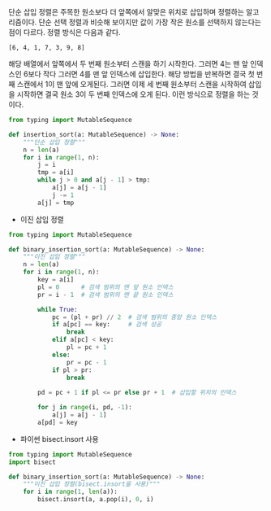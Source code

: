 단순 삽입 정렬은 주목한 원소보다 더 앞쪽에서 알맞은 위치로 삽입하며 정렬하는 알고리즘이다. 단순 선택 정렬과 비슷해 보이지만 값이 가장 작은 원소를 선택하지 않는다는 점이 다르다. 정렬 방식은 다음과 같다.

`[6, 4, 1, 7, 3, 9, 8]`

해당 배열에서 앞쪽에서 두 번째 원소부터 스캔을 하기 시작한다. 그러면 4는 맨 앞 인덱스인 6보다 작다 그러면 4를 맨 앞 인덱스에 삽입한다. 해당 방법을 반복하면 결국 첫 번째 스캔에서 1이 맨 앞에 오게된다. 그러면 이제 세 번째 원소부터 스캔을 시작하여 삽입을 시작하면 결국 원소 3이 두 번째 인덱스에 오게 된다. 이런 방식으로 정렬을 하는 것이다.

```python
from typing import MutableSequence

def insertion_sort(a: MutableSequence) -> None:
    """단순 삽입 정렬"""
    n = len(a)
    for i in range(1, n):
        j = i
        tmp = a[i]
        while j > 0 and a[j - 1] > tmp:
            a[j] = a[j - 1]
            j -= 1
        a[j] = tmp
```

* 이진 삽입 정렬

```python
from typing import MutableSequence

def binary_insertion_sort(a: MutableSequence) -> None:
    """이진 삽입 정렬"""
    n = len(a)
    for i in range(1, n):
        key = a[i]
        pl = 0      # 검색 범위의 맨 앞 원소 인덱스
        pr = i - 1  # 검색 범위의 맨 끝 원소 인덱스

        while True:
            pc = (pl + pr) // 2  # 검색 범위의 중앙 원소 인덱스
            if a[pc] == key:     # 검색 성공
                break
            elif a[pc] < key:
                pl = pc + 1
            else:
                pr = pc - 1
            if pl > pr:
                break
    
        pd = pc + 1 if pl <= pr else pr + 1  # 삽입할 위치의 인덱스

        for j in range(i, pd, -1):
            a[j] = a[j - 1]
        a[pd] = key
```

* 파이썬 bisect.insort 사용

```python
from typing import MutableSequence
import bisect

def binary_insertion_sort(a: MutableSequence) -> None:
    """이진 삽입 정렬(bisect.insort을 사용)"""
    for i in range(1, len(a)):
        bisect.insort(a, a.pop(i), 0, i)
```

